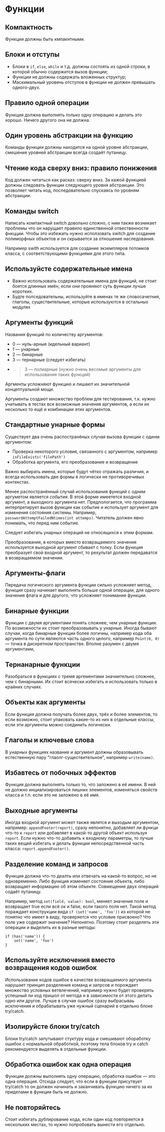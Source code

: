 # Функции

## Компактность

Функции должны быть кмпакнтными.

## Блоки и отступы

* Блоки в `if`, `else`, `while` и т.д. должны состоять из одной строки, в которой обычно содержится вызов функции;
* Функции не должны содержать вложенных структур;
* Маскимальный уровень отступов в функции не должен превышать одного-двух.

## Правило одной операции

Функция должна выполнять только одну операцию и делать это хорошо. Ничего другого она не должна.

## Один уровень абстракции на функцию

Команды функции должны находится на одной уровне абстракции, смешение уровней абстракции всегда создаёт путаницу.

## Чтение кода сверху вниз: правило понижения

Код должен читаться как расказ: сверху вниз. За кажой функцией должны следовать функции следующего уровня абстракции. Это позволяет читать код, последовательно спускаясь по уровням абстракции.

## Команды switch

Написать компактный switch довольно сложно, с ним также возникает проблемы что он нарущает правило единственной отвественности фнкцции. Чтобы это избежать нужно исползовать switch для создание полиморфных объектов и он скрывается за отношение наследования.

Например swith используется для создание экземпляров потомков класса, с соответствующими функциями для этого типа.

## Используйсте содержательные имена

* Важно использовать содержательные имена для функций, не стоит боятся длинных имён, если они прояняют суть функции лучше коротких.
* Будте полседовательны, используйте в именах те же словосачетния, глаголы, существительные, которые используются в остальных модулях

## Аргументы функций

Названия функций по количеству аргументов:

* 0 — нуль-арные (идельный вариант)
* 1 — унарные
* 2 — бинарные
* 3 — тернарные (следует избегать)
* >3 — полиарные (нужно очень весомые аргументы для использования таких функций)

Аргменты усложняют функцию и лишают их значительной концептуальной мощи.

Аргументы создают множество проблем для тестирования, т.к. нужно учитывать в тестах все возможные значения аргументов, а если их несколько то ещё и комбинации этих аргументов.

## Стандартные унарные формы

Существует два очень распостранёных случая вызова функции с одинм аргументом:

* Проверка некоторого условия, связанного с аргументом, например `isFileExists('filePath')`
* Обработка аргумента, его преобразование и возвращение

Важно выбирать имена, которые будут чётко отражать различия, и всегда использовать две формы в логически не противоречивых контекстах.

Менее распостранённый случай использования функций с одним аргуметом является _события_. В этой форме имеетется входной аргумент, а выходного аргумента нет. Предпологается, что программа интерпретирует вызов функции как событие и использует аргумент для изменения состояния системы. Например, `passwordAttemptFailedNtimes(int attemps)`. Читатель должен явно понимать, что перед ним событие.

Следует избегать унарных операций не относящихся к этим формам.

Преобразования, в которых вместо возвращаемого значения используется выходной аргумент сбивает с толку. Если функция преобразует свой входной аргумент, то рехультат должен передаватся в возвращаемом значении.

## Аргументы-флаги

Передача логического аргумента функции сильно усложняет метод, функция сразу начинает выполнять больше одной операции, для одного значения флага и для другого, что усложняет понимание функции.

## Бинарные функции

Функции с двумя аргументами понять сложнее, чем унарные функции. По возможности их стоит преобразовывать у унарные. Иногда бывают случаи, когда бинарные функции более логичны, например кода оба аргумента по сути являются часть одного целого, например `Point(0, 0)` — точка в дискретном пространстве. Вполне разумен с двумя аргументами, 

## Тернанарные функции

Разобраться в функциях с тремя аргементами значиительно сложнее, чем с бинарными. Их стоит всячески избегать и использовать только в крайних случаях.

## Объекты как аргументы

Если функция должна получать более двух, трёх и более элементов, то если возможно, стоит упаковать какие-то из них в отдельные классы, если эти аргументы можно соединить логически.

## Глаголы и ключевые слова

В унарных функциях название и аргумент должны образовывать естественную пару "глаолг-существительное", например `write(name)`.

## Избавтесь от побочных эффектов

Функция должна выполнять только то, что заложено в её имени. В ней не должно инциализироваться лишних элементов, изменяться свойств класса и т.п. если это не заложено в её имя.

## Выходные аргументы

Иногда входной аргумент может также являтся и выходым аргументом, например: `appendFooter(report)`, сразу непонятно, добавляет ли функци что-то к `report` или добавляет в какой-то другой объект используя `report`. Если нужно что-то добавить к входному параметры, то лучше таких вещей избегать и делать функции непосредственной часть класса: `report.appendFooter()`.

## Разделение команд и запросов

Функция должна что-то деалть или отвечать на какой-то вопрос, но не одновременно. Либо функция изменяет состояние объекта, либо возвращает информацию об этом объекте. Совмещение двух операций содаёт путаницу. 

Например, метод `set(field, value): bool`, меняет значение поле и возвращает true если всё ок и false, если такого поля нет. Такой метод пораждает конструкции вида `if (set('name', 'foo'))` из которой не понятно что имеет в виду, проверяется что условие присвоено? Что поле уже содержит значение? Непонятно. Поэтому стоит разделять эти операции и выделить их в разные методы:
```
if (has('name')) {
    set('name', 'foo')
}
```

## Используйте исключения вместо возвращения кодов ошибок

Использование кодов ошибок в качестве возвращаемого аргумента нарушает принцип разделения команд и запрсов и порождает множество условных ветвлечений, например нужно будет проверять успешный ли код пришол от метода и в зависимости от этого делать одно или другое. Лучше в случае ошибок сразу выбрасываь исключения и обрабатывать уже нужный сценарий в отдельно блоке try/catch.

## Изолируйсте блоки try/catch

Блоки try/catch запутывают стуктуру кода и смешивают обоработку ошибок с нормальной обработкой, поэтому тела блоков try и catch рекомендуется выделять в отдельные функции.

## Обработка ошибок как одна операция

Функции должны выполнять одну операцию, обработка ошибок — это одна операция. Отсюда следует, что если в функции присутвует try/catch то он должен начинать и заканчивать функцию ничего за их приделами в функции быть не должно.

## Не повторяйтесь

Стоит избегать дублирование кода, если один код повторяется в нескольких местах, то нужно попробовать вынести его отдельно.
